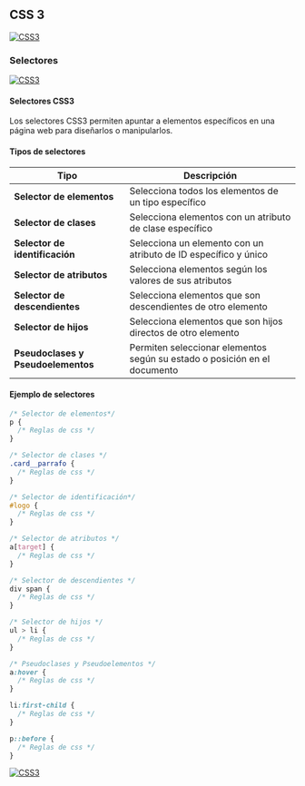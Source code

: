 ## CSS 3
[![CSS3](https://img.shields.io/badge/CSS3-196FB4?style=for-the-badge&logo=CSS3&logoColor=white&labelColor=101010)](https://github.com/Alberto-mt/HTML5_CSS3/blob/main/Apuntes/CSS3/index.md)

### Selectores
[![CSS3](https://img.shields.io/badge/Selectores-c044b8?style=for-the-badge&logo=CSS3&logoColor=white&labelColor=101010)](https://github.com/Alberto-mt/HTML5_CSS3/blob/main/Apuntes/CSS3/categories/Selectores.md)

#### Selectores CSS3
Los selectores CSS3 permiten apuntar a elementos específicos en una página web para diseñarlos o manipularlos.

#### Tipos de selectores
| Tipo  | Descripción  |
|---|---|
| **Selector de elementos**  | Selecciona todos los elementos de un tipo específico  |
| **Selector de clases**  | Selecciona elementos con un atributo de clase específico  |
| **Selector de identificación**  | Selecciona un elemento con un atributo de ID específico y único  |
| **Selector de atributos**  | Selecciona elementos según los valores de sus atributos  |
| **Selector de descendientes**  | Selecciona elementos que son descendientes de otro elemento  |
| **Selector de hijos**  | Selecciona elementos que son hijos directos de otro elemento  |
| **Pseudoclases y Pseudoelementos**  | Permiten seleccionar elementos según su estado o posición en el documento  |

#### Ejemplo de selectores
```css
/* Selector de elementos*/
p {
  /* Reglas de css */
}

/* Selector de clases */
.card__parrafo {
  /* Reglas de css */
}

/* Selector de identificación*/
#logo {
  /* Reglas de css */
}

/* Selector de atributos */
a[target] {
  /* Reglas de css */
}

/* Selector de descendientes */
div span {
  /* Reglas de css */
}

/* Selector de hijos */
ul > li {
  /* Reglas de css */
}

/* Pseudoclases y Pseudoelementos */
a:hover {
  /* Reglas de css */
}

li:first-child {
  /* Reglas de css */
}

p::before {
  /* Reglas de css */
}

```

[![CSS3](https://img.shields.io/badge/Selectores-c044b8?style=for-the-badge&label=&#9650;&logoColor=white&labelColor=101010)](https://github.com/Alberto-mt/HTML5_CSS3/blob/main/Apuntes/CSS3/categories/Selectores.md)
